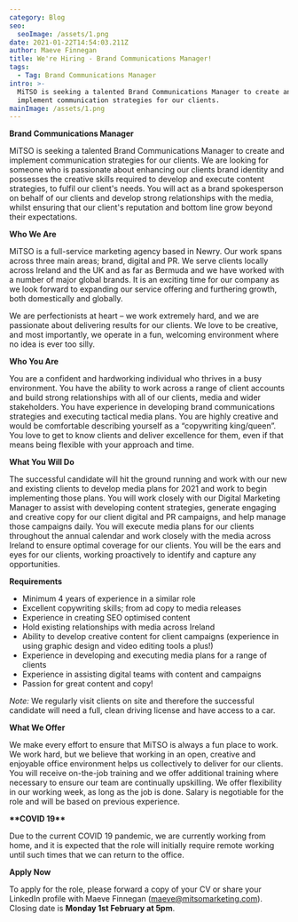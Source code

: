 ```yaml
---
category: Blog
seo:
  seoImage: /assets/1.png
date: 2021-01-22T14:54:03.211Z
author: Maeve Finnegan
title: We're Hiring - Brand Communications Manager!
tags:
  - Tag: Brand Communications Manager
intro: >-
  MiTSO is seeking a talented Brand Communications Manager to create and
  implement communication strategies for our clients. 
mainImage: /assets/1.png
---
```

**Brand Communications Manager** 

MiTSO is seeking a talented Brand Communications Manager to create and implement communication strategies for our clients. We are looking for someone who is passionate about enhancing our clients brand identity and possesses the creative skills required to develop and execute content strategies, to fulfil our client's needs. You will act as a brand spokesperson on behalf of our clients and develop strong relationships with the media, whilst ensuring that our client's reputation and bottom line grow beyond their expectations.  

**Who We Are** 

MiTSO is a full-service marketing agency based in Newry. Our work spans across three main areas; brand, digital and PR. We serve clients locally across Ireland and the UK and as far as Bermuda and we have worked with a number of major global brands. It is an exciting time for our company as we look forward to expanding our service offering and furthering growth, both domestically and globally.  

We are perfectionists at heart – we work extremely hard, and we are passionate about delivering results for our clients. We love to be creative, and most importantly, we operate in a fun, welcoming environment where no idea is ever too silly. 

**Who You Are** 

You are a confident and hardworking individual who thrives in a busy environment. You have the ability to work across a range of client accounts and build strong relationships with all of our clients, media and wider stakeholders. You have experience in developing brand communications strategies and executing tactical media plans. You are highly creative and would be comfortable describing yourself as a “copywriting king/queen”. You love to get to know clients and deliver excellence for them, even if that means being flexible with your approach and time.   

**What You Will Do** 

The successful candidate will hit the ground running and work with our new and existing clients to develop media plans for 2021 and work to begin implementing those plans. You will work closely with our Digital Marketing Manager to assist with developing content strategies, generate engaging and creative copy for our client digital and PR campaigns, and help manage those campaigns daily. You will execute media plans for our clients throughout the annual calendar and work closely with the media across Ireland to ensure optimal coverage for our clients. You will be the ears and eyes for our clients, working proactively to identify and capture any opportunities.  

**Requirements** 

* Minimum 4 years of experience in a similar role 
* Excellent copywriting skills; from ad copy to media releases 
* Experience in creating SEO optimised content 
* Hold existing relationships with media across Ireland 
* Ability to develop creative content for client campaigns (experience in using graphic design and video editing tools a plus!) 
* Experience in developing and executing media plans for a range of clients  
* Experience in assisting digital teams with content and campaigns 
* Passion for great content and copy! 

_Note:_ We regularly visit clients on site and therefore the successful candidate will need a full, clean driving license and have access to a car. 

**What We Offer** 

We make every effort to ensure that MiTSO is always a fun place to work. We work hard, but we believe that working in an open, creative and enjoyable office environment helps us collectively to deliver for our clients. You will receive on-the-job training and we offer additional training where necessary to ensure our team are continually upskilling. We offer flexibility in our working week, as long as the job is done. Salary is negotiable for the role and will be based on previous experience. 

**\*\*COVID 19\*\*** 

Due to the current COVID 19 pandemic, we are currently working from home, and it is expected that the role will initially require remote working until such times that we can return to the office.  

**Apply Now** 

To apply for the role, please forward a copy of your CV or share your LinkedIn profile with Maeve Finnegan (maeve@mitsomarketing.com). Closing date is **Monday 1st February at 5pm**.
